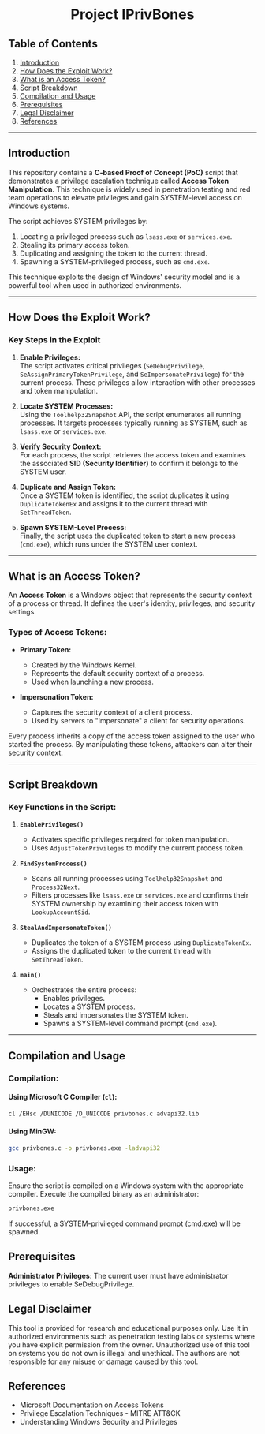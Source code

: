 <h1 align="center"> Project lPrivBones </h1>

## Table of Contents

1. [Introduction](#introduction)
2. [How Does the Exploit Work?](#how-does-the-exploit-work)
3. [What is an Access Token?](#what-is-an-access-token)
4. [Script Breakdown](#script-breakdown)
5. [Compilation and Usage](#compilation-and-usage)
6. [Prerequisites](#prerequisites)
7. [Legal Disclaimer](#legal-disclaimer)
8. [References](#references)

---

## Introduction

This repository contains a **C-based Proof of Concept (PoC)** script that demonstrates a privilege escalation technique called **Access Token Manipulation**. This technique is widely used in penetration testing and red team operations to elevate privileges and gain SYSTEM-level access on Windows systems.

The script achieves SYSTEM privileges by:
1. Locating a privileged process such as `lsass.exe` or `services.exe`.
2. Stealing its primary access token.
3. Duplicating and assigning the token to the current thread.
4. Spawning a SYSTEM-privileged process, such as `cmd.exe`.

This technique exploits the design of Windows' security model and is a powerful tool when used in authorized environments.

---

## How Does the Exploit Work?

### Key Steps in the Exploit

1. **Enable Privileges:**  
   The script activates critical privileges (`SeDebugPrivilege`, `SeAssignPrimaryTokenPrivilege`, and `SeImpersonatePrivilege`) for the current process. These privileges allow interaction with other processes and token manipulation.

2. **Locate SYSTEM Processes:**  
   Using the `Toolhelp32Snapshot` API, the script enumerates all running processes. It targets processes typically running as SYSTEM, such as `lsass.exe` or `services.exe`.

3. **Verify Security Context:**  
   For each process, the script retrieves the access token and examines the associated **SID (Security Identifier)** to confirm it belongs to the SYSTEM user.

4. **Duplicate and Assign Token:**  
   Once a SYSTEM token is identified, the script duplicates it using `DuplicateTokenEx` and assigns it to the current thread with `SetThreadToken`.

5. **Spawn SYSTEM-Level Process:**  
   Finally, the script uses the duplicated token to start a new process (`cmd.exe`), which runs under the SYSTEM user context.

---

## What is an Access Token?

An **Access Token** is a Windows object that represents the security context of a process or thread. It defines the user's identity, privileges, and security settings.

### Types of Access Tokens:

- **Primary Token:**  
  - Created by the Windows Kernel.  
  - Represents the default security context of a process.  
  - Used when launching a new process.

- **Impersonation Token:**  
  - Captures the security context of a client process.  
  - Used by servers to "impersonate" a client for security operations.

Every process inherits a copy of the access token assigned to the user who started the process. By manipulating these tokens, attackers can alter their security context.

---

## Script Breakdown

### Key Functions in the Script:

1. **`EnablePrivileges()`**
   - Activates specific privileges required for token manipulation.
   - Uses `AdjustTokenPrivileges` to modify the current process token.

2. **`FindSystemProcess()`**
   - Scans all running processes using `Toolhelp32Snapshot` and `Process32Next`.
   - Filters processes like `lsass.exe` or `services.exe` and confirms their SYSTEM ownership by examining their access token with `LookupAccountSid`.

3. **`StealAndImpersonateToken()`**
   - Duplicates the token of a SYSTEM process using `DuplicateTokenEx`.
   - Assigns the duplicated token to the current thread with `SetThreadToken`.

4. **`main()`**
   - Orchestrates the entire process:
     - Enables privileges.
     - Locates a SYSTEM process.
     - Steals and impersonates the SYSTEM token.
     - Spawns a SYSTEM-level command prompt (`cmd.exe`).

---

## Compilation and Usage

### Compilation:

#### Using Microsoft C Compiler (`cl`):
```bash
cl /EHsc /DUNICODE /D_UNICODE privbones.c advapi32.lib
```

#### Using MinGW:
```bash
gcc privbones.c -o privbones.exe -ladvapi32
```

### Usage:

Ensure the script is compiled on a Windows system with the appropriate compiler.
Execute the compiled binary as an administrator:

```bash
privbones.exe
```

If successful, a SYSTEM-privileged command prompt (cmd.exe) will be spawned.

## Prerequisites
**Administrator Privileges**: The current user must have administrator privileges to enable SeDebugPrivilege.


## Legal Disclaimer
This tool is provided for research and educational purposes only. Use it in authorized environments such as penetration testing labs or systems where you have explicit permission from the owner. Unauthorized use of this tool on systems you do not own is illegal and unethical. The authors are not responsible for any misuse or damage caused by this tool.

## References
 - Microsoft Documentation on Access Tokens
 - Privilege Escalation Techniques - MITRE ATT&CK
 - Understanding Windows Security and Privileges









